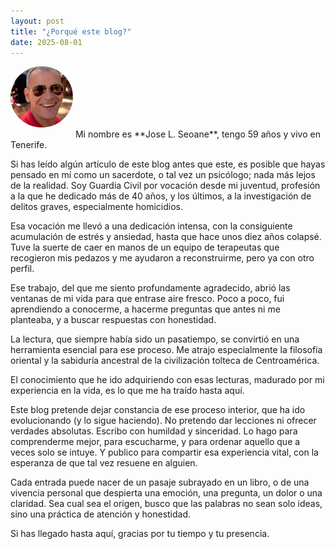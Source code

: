 ```yaml
---
layout: post
title: "¿Porqué este blog?"
date: 2025-08-01
---
```

<img src="/assets/images/josel.jpg" alt="Jose L. Seoane" style="width: 100px; border-radius: 50%; margin-bottom: 1rem;">
Mi nombre es **Jose L. Seoane**, tengo 59 años y vivo en Tenerife.

Si has leído algún artículo de este blog antes que este, es posible que hayas pensado en mí como un sacerdote, o tal vez un psicólogo; nada más lejos de la realidad. Soy Guardia Civil por vocación desde mi juventud, profesión a la que he dedicado más de 40 años, y los últimos, a la investigación de delitos graves, especialmente homicidios.

Esa vocación me llevó a una dedicación intensa, con la consiguiente acumulación de estrés y ansiedad, hasta que hace unos diez años colapsé. Tuve la suerte de caer en manos de un equipo de terapeutas que recogieron mis pedazos y me ayudaron a reconstruirme, pero ya con otro perfil.

Ese trabajo, del que me siento profundamente agradecido, abrió las ventanas de mi vida para que entrase aire fresco. Poco a poco, fui aprendiendo a conocerme, a hacerme preguntas que antes ni me planteaba, y a buscar respuestas con honestidad.

La lectura, que siempre había sido un pasatiempo, se convirtió en una herramienta esencial para ese proceso. Me atrajo especialmente la filosofía oriental y la sabiduría ancestral de la civilización tolteca de Centroamérica.

El conocimiento que he ido adquiriendo con esas lecturas, madurado por mi experiencia en la vida, es lo que me ha traído hasta aquí.

Este blog pretende dejar constancia de ese proceso interior, que ha ido evolucionando (y lo sigue haciendo). No pretendo dar lecciones ni ofrecer verdades absolutas. Escribo con humildad y sinceridad. Lo hago para comprenderme mejor, para escucharme, y para ordenar aquello que a veces solo se intuye. Y publico para compartir esa experiencia vital, con la esperanza de que tal vez resuene en alguien.

Cada entrada puede nacer de un pasaje subrayado en un libro, o de una vivencia personal que despierta una emoción, una pregunta, un dolor o una claridad. Sea cual sea el origen, busco que las palabras no sean solo ideas, sino una práctica de atención y honestidad.

Si has llegado hasta aquí, gracias por tu tiempo y tu presencia.
